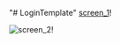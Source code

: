 "# LoginTemplate" 
[screen_1](https://user-images.githubusercontent.com/88215281/130366271-976d3133-d06d-4f27-832e-54ac8d3fcb73.png)!

![screen_2](https://user-images.githubusercontent.com/88215281/130366267-b72e73da-2e6d-4652-9c76-c9853dddf8e0.png)!

